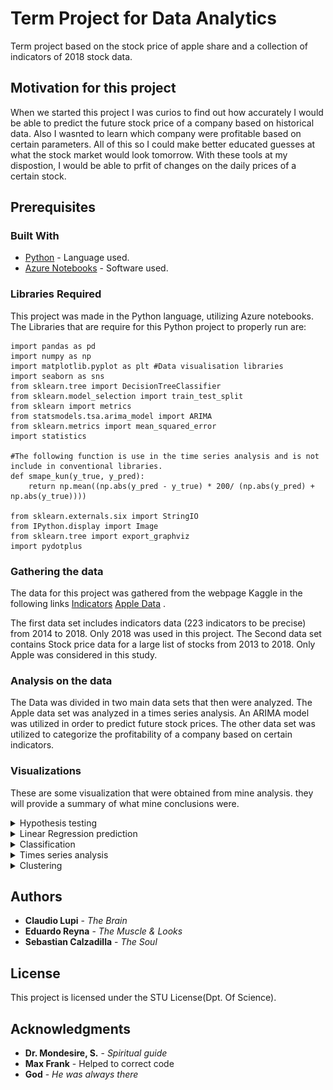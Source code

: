 # Term Project for Data Analytics
Term project based on the stock price of apple share and a collection of indicators of 2018 stock data.

## Motivation for this project

When we started this project I was curios to find out how accurately I would be able to predict the future stock price of a company based on historical data. Also I wasnted to learn which company were profitable based on certain parameters. All of this so I could make better educated guesses at what the stock market would look tomorrow. With these tools at my dispostion, I would be able to prfit of changes on the daily prices of a certain stock.

## Prerequisites

### Built With

* [Python](https://www.python.org/) - Language used.
* [Azure Notebooks](https://notebooks.azure.com/) - Software used.

### Libraries Required
This project was made in the Python language, utilizing Azure notebooks.
The Libraries that are require for this Python project to properly run are:

```
import pandas as pd
import numpy as np
import matplotlib.pyplot as plt #Data visualisation libraries
import seaborn as sns
from sklearn.tree import DecisionTreeClassifier
from sklearn.model_selection import train_test_split
from sklearn import metrics
from statsmodels.tsa.arima_model import ARIMA
from sklearn.metrics import mean_squared_error
import statistics

#The following function is use in the time series analysis and is not include in conventional libraries.
def smape_kun(y_true, y_pred):
    return np.mean((np.abs(y_pred - y_true) * 200/ (np.abs(y_pred) +       np.abs(y_true))))
 
from sklearn.externals.six import StringIO
from IPython.display import Image
from sklearn.tree import export_graphviz
import pydotplus

```

### Gathering the data

The data for this project was gathered from the webpage Kaggle in the following links [Indicators](https://www.kaggle.com/cnic92/200-financial-indicators-of-us-stocks-20142018/data#) [Apple Data](https://www.kaggle.com/camnugent/sandp500#all_stocks_5yr.csv) .

The first data set includes indicators data (223 indicators to be precise) from 2014 to 2018. Only 2018 was used in this project.
The Second data set contains Stock price data for a large list of stocks from 2013 to 2018. Only Apple was considered in this study.

### Analysis on the data

The Data was divided in two main data sets that then were analyzed. The Apple data set was analyzed in a times series analysis. An ARIMA model was utilized in order to predict future stock prices. The other data set was utilized to categorize the profitability of a company based on certain indicators.

### Visualizations
These are some visualization that were obtained from mine analysis. they will provide a summary of what mine conclusions were.

<details>
           <summary>Hypothesis testing</summary>
           <p>
         
The following visualization shows non pitchers' voting percentage for entering the hall of fame, according to their hits. Also, it states if they made it to the hall of fame or not.
![alt text](https://github.com/TheCodeMaster2030/Money_Moves/tree/master/code/download.png?raw=true)

The following visualization shows pitchers' voting percentage for entering the hall of fame, according to their Strikes Out. Also, it states if they made it to the hall of fame or not.
![alt text](https://github.com/datamonsters10/Term-Project-Data-Science/blob/master/Project%20Graphs/Viz4.png?raw=true)
</p>
</details>
<details>
           <summary>Linear Regression prediction</summary>
           <p>
                      
   Comparison among the actual voting percentage, our model predicted percentage, and the trend predicted percentage.

![alt text](https://github.com/datamonsters10/Term-Project-Data-Science/blob/master/Project%20Graphs/Viz7.png?raw=true)
  </p>
         </details>
<details>
           <summary>Classification</summary>
           <p>
  
  Non pitchers decision tree. It states if they made it to the hall of fame depending on a statistic.
             
![alt text](https://github.com/datamonsters10/Term-Project-Data-Science/blob/master/Project%20Graphs/Viz8.png?raw=true)
  Pitchers decision tree. It states if they made it to the hall of fame depending on a statistic.
             ![alt text](https://github.com/datamonsters10/Term-Project-Data-Science/blob/master/Project%20Graphs/Viz9.png?raw=true)
  </p>
</details>
<details>
           <summary>Times series analysis</summary>
           <p>
  
  Prediction for next years candidates' average strike outs according to our time series analysis.
             
 ![alt text](https://github.com/datamonsters10/Term-Project-Data-Science/blob/master/Project%20Graphs/Viz12.png?raw=true)
             
  Prediction for next years candidates' average hits according to our time series analysis.
             
  ![alt text](https://github.com/datamonsters10/Term-Project-Data-Science/blob/master/Project%20Graphs/Viz15.png?raw=true)
   
  As shown, this analysis couldn't be properly perform due to our data.
  </p>
         </details>
<details>
           <summary>Clustering</summary>
           <p>
  
  Clustering analysis that demonstrates the difference in statistics between pitchers and non pitchers. It shows that both classes have similar cluster even though there is a difference in the quantity of each class.
  
  ![alt text](https://github.com/datamonsters10/Term-Project-Data-Science/blob/master/Project%20Graphs/Viz18.png?raw=true)
  </p>
         </details>

## Authors

* **Claudio Lupi** - *The Brain*
* **Eduardo Reyna** - *The Muscle & Looks*
* **Sebastian Calzadilla** - *The Soul*


## License

This project is licensed under the STU License(Dpt. Of Science).
## Acknowledgments

* **Dr. Mondesire, S.** - *Spiritual guide*
* **Max Frank** - Helped to correct code
* **God** - *He was always there*
